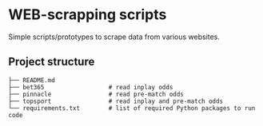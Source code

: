 # WEB-scrapping scripts

Simple scripts/prototypes to scrape data from various websites.


## Project structure

    ├── README.md
    ├── bet365                  # read inplay odds
    ├── pinnacle                # read pre-match odds
    ├── topsport                # read inplay and pre-match odds
    └── requirements.txt        # list of required Python packages to run code
 
